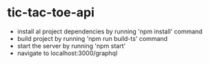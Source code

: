 # tic-tac-toe-api
- install al project dependencies by running 'npm install' command
- build project by running 'npm run build-ts' command
- start the server by running 'npm start'
- navigate to localhost:3000/graphql